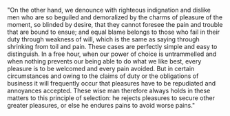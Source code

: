 "On the other hand, we denounce with righteous indignation and dislike men who are so beguiled and
demoralized by the charms of pleasure of the moment, so blinded by desire, that they cannot foresee
the pain and trouble that are bound to ensue; and equal blame belongs to those who fail in their 
duty through weakness of will, which is the same as saying through shrinking from toil and pain. 
These cases are perfectly simple and easy to distinguish. In a free hour, when our power of choice 
is untrammelled and when nothing prevents our being able to do what we like best, every pleasure 
is to be welcomed and every pain avoided. But in certain circumstances and owing to the claims of 
duty or the obligations of business it will frequently occur that pleasures have to be repudiated 
and annoyances accepted. These wise man therefore always holds in these matters to this principle of 
selection: he rejects pleasures to secure other greater pleasures, or else he endures pains to 
avoid worse pains."